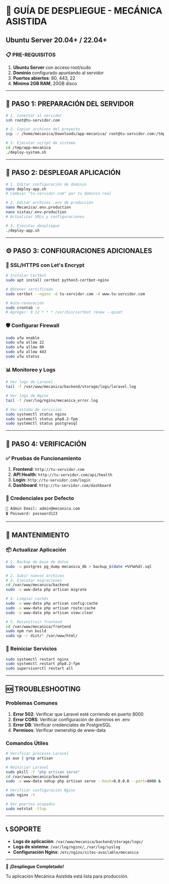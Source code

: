 # 🚀 GUÍA DE DESPLIEGUE - MECÁNICA ASISTIDA
## Ubuntu Server 20.04+ / 22.04+

### 📋 PRE-REQUISITOS

1. **Ubuntu Server** con acceso root/sudo
2. **Dominio** configurado apuntando al servidor
3. **Puertos abiertos**: 80, 443, 22
4. **Mínimo 2GB RAM**, 20GB disco

---

## 🔧 PASO 1: PREPARACIÓN DEL SERVIDOR

```bash
# 1. Conectar al servidor
ssh root@tu-servidor.com

# 2. Copiar archivos del proyecto
scp -r /home/mecanica/Downloads/app-mecanica/ root@tu-servidor.com:/tmp/

# 3. Ejecutar script de sistema
cd /tmp/app-mecanica
./deploy-system.sh
```

---

## 🚀 PASO 2: DESPLEGAR APLICACIÓN

```bash
# 1. Editar configuración de dominio
nano deploy-app.sh
# Cambiar "tu-servidor.com" por tu dominio real

# 2. Editar archivos .env de producción
nano Mecanica/.env.production
nano vistas/.env.production
# Actualizar URLs y configuraciones

# 3. Ejecutar despliegue
./deploy-app.sh
```

---

## ⚙️ PASO 3: CONFIGURACIONES ADICIONALES

### 🔐 SSL/HTTPS con Let's Encrypt

```bash
# Instalar Certbot
sudo apt install certbot python3-certbot-nginx

# Obtener certificado
sudo certbot --nginx -d tu-servidor.com -d www.tu-servidor.com

# Auto-renovación
sudo crontab -e
# Agregar: 0 12 * * * /usr/bin/certbot renew --quiet
```

### 🛡️ Configurar Firewall

```bash
sudo ufw enable
sudo ufw allow 22
sudo ufw allow 80
sudo ufw allow 443
sudo ufw status
```

### 📊 Monitoreo y Logs

```bash
# Ver logs de Laravel
tail -f /var/www/mecanica/backend/storage/logs/laravel.log

# Ver logs de Nginx
tail -f /var/log/nginx/mecanica_error.log

# Ver estado de servicios
sudo systemctl status nginx
sudo systemctl status php8.2-fpm
sudo systemctl status postgresql
```

---

## 🧪 PASO 4: VERIFICACIÓN

### ✅ Pruebas de Funcionamiento

1. **Frontend**: `http://tu-servidor.com`
2. **API Health**: `http://tu-servidor.com/api/health`
3. **Login**: `http://tu-servidor.com/login`
4. **Dashboard**: `http://tu-servidor.com/dashboard`

### 🔑 Credenciales por Defecto

```
📧 Admin Email: admin@mecanica.com
🔒 Password: password123
```

---

## 🔧 MANTENIMIENTO

### 📦 Actualizar Aplicación

```bash
# 1. Backup de base de datos
sudo -u postgres pg_dump mecanica_db > backup_$(date +%Y%m%d).sql

# 2. Subir nuevos archivos
# 3. Ejecutar migraciones
cd /var/www/mecanica/backend
sudo -u www-data php artisan migrate

# 4. Limpiar cachés
sudo -u www-data php artisan config:cache
sudo -u www-data php artisan route:cache
sudo -u www-data php artisan view:clear

# 5. Reconstruir frontend
cd /var/www/mecanica/frontend
sudo npm run build
sudo cp -r dist/* /var/www/html/
```

### 🔄 Reiniciar Servicios

```bash
sudo systemctl restart nginx
sudo systemctl restart php8.2-fpm
sudo supervisorctl restart all
```

---

## 🆘 TROUBLESHOOTING

### Problemas Comunes

1. **Error 502**: Verificar que Laravel esté corriendo en puerto 8000
2. **Error CORS**: Verificar configuración de dominios en .env
3. **Error DB**: Verificar credenciales de PostgreSQL
4. **Permisos**: Verificar ownership de www-data

### Comandos Útiles

```bash
# Verificar procesos Laravel
ps aux | grep artisan

# Reiniciar Laravel
sudo pkill -f "php artisan serve"
cd /var/www/mecanica/backend
sudo -u www-data nohup php artisan serve --host=0.0.0.0 --port=8000 &

# Verificar configuración Nginx
sudo nginx -t

# Ver puertos ocupados
sudo netstat -tlnp
```

---

## 📞 SOPORTE

- **Logs de aplicación**: `/var/www/mecanica/backend/storage/logs/`
- **Logs de sistema**: `/var/log/nginx/`, `/var/log/syslog`
- **Configuración Nginx**: `/etc/nginx/sites-available/mecanica`

---

**🎉 ¡Despliegue Completado!**

Tu aplicación Mecánica Asistida está lista para producción.
